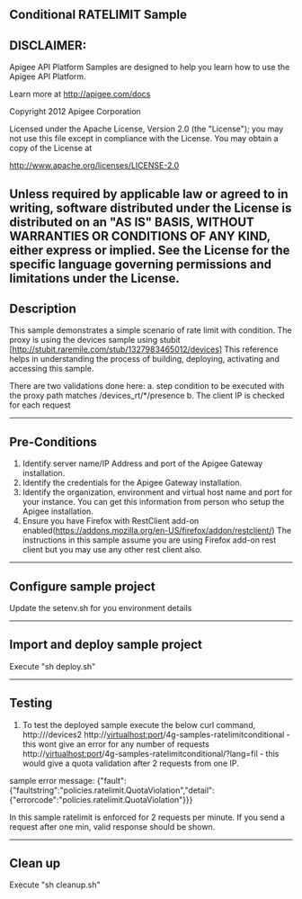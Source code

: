 Conditional RATELIMIT Sample--------------------------DISCLAIMER: --------------------------Apigee API Platform Samples are designed to help you learn how to usethe Apigee API Platform.Learn more at http://apigee.com/docs Copyright 2012 Apigee CorporationLicensed under the Apache License, Version 2.0 (the "License"); you may not usethis file except in compliance with the License. You may obtain a copyof the License athttp://www.apache.org/licenses/LICENSE-2.0Unless required by applicable law or agreed to in writing, softwaredistributed under the License is distributed on an "AS IS" BASIS,WITHOUT WARRANTIES OR CONDITIONS OF ANY KIND, either express or implied.See the License for the specific language governing permissions andlimitations under the License.--------------------------Description--------------------------This sample demonstrates a simple scenario of rate limit with condition.The proxy is using the devices sample using stubit [http://stubit.raremile.com/stub/1327983465012/devices]This reference helps in understanding the process of building, deploying, activating and accessing this sample.There are two validations done here:a. step condition to be executed with the proxy path matches /devices_rt/*/presenceb. The client IP is checked for each request--------------------------Pre-Conditions--------------------------1. Identify server name/IP Address and port of the Apigee Gateway installation.2. Identify the credentials for the Apigee Gateway installation.3. Identify the organization, environment and virtual host name and port for your instance.You can get this information from person who setup the Apigee installation.4. Ensure you have Firefox with RestClient add-on enabled(https://addons.mozilla.org/en-US/firefox/addon/restclient/)The instructions in this sample assume you are using Firefox add-on rest client but you may use any other rest client also.--------------------------Configure sample project--------------------------Update the setenv.sh for you environment details--------------------------Import and deploy sample project--------------------------Execute "sh deploy.sh"--------------------------Testing--------------------------1. To test the deployed sample execute the below curl command, http://<VH host alias:pot>/devices2http://<virtualhost:port>/4g-samples-ratelimitconditional - this wont give an error for any number of requestshttp://<virtualhost:port>/4g-samples-ratelimitconditional/?lang=fil - this would give a quota validation after 2 requests from one IP.sample error message:{"fault":{"faultstring":"policies.ratelimit.QuotaViolation","detail":{"errorcode":"policies.ratelimit.QuotaViolation"}}}In this sample ratelimit is enforced for 2 requests per minute. If you send a request after one min, valid response should be shown.--------------------------Clean up--------------------------Execute "sh cleanup.sh"